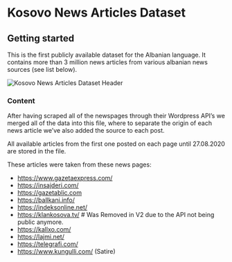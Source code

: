 Kosovo News Articles Dataset
==============================

## Getting started

This is the first publicly available dataset for the Albanian language. It contains more than 3 million news articles from various albanian news sources (see list below).

![Kosovo News Articles Dataset Header](https://i.imgur.com/o9uT64J.png)

### Content

After having scraped all of the newspages through their Wordpress API’s we merged all of the data into this file, where to separate the origin of each news article we’ve also added the source to each post.

All available articles from the first one posted on each page until 27.08.2020 are stored in the file.

These articles were taken from these news pages:

* https://www.gazetaexpress.com/
* https://insajderi.com/
* https://gazetablic.com
* https://ballkani.info/
* https://indeksonline.net/
* https://klankosova.tv/ # Was Removed in V2 due to the API not being public anymore.
* https://kallxo.com/
* https://lajmi.net/
* https://telegrafi.com/
* https://www.kungulli.com/ (Satire)
